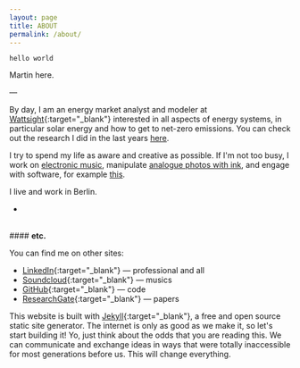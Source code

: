```yaml
---
layout: page
title: ABOUT
permalink: /about/
---
```


`hello world`

Martin here.


—

By day, I am an energy market analyst and modeler at [Wattsight](https://www.wattsight.com/){:target="_blank"} interested in all aspects of energy systems, in particular solar energy and how to get to net-zero emissions. You can check out the research I did in the last years [here](/research/).

I try to spend my life as aware and creative as possible. 
If I'm not too busy, I work on [electronic music](/music/), manipulate [analogue photos with ink](/scratch/), and engage with software, for example [this](/vision/). 

I live and work in Berlin.

-




<br>
#### <b>etc.</b>

You can find me on other sites:

* [LinkedIn](https://www.linkedin.com/in/martin-klein-){:target="_blank"} — professional and all
* [Soundcloud](https://soundcloud.com/0_k){:target="_blank"} — musics
* [GitHub](https://github.com/0-k){:target="_blank"} — code
* [ResearchGate](https://www.researchgate.net/profile/Martin_Klein14){:target="_blank"} — papers


This website is built with [Jekyll](https://jekyllrb.com/){:target="_blank"}, a free and open source static site generator. The internet is only as good as we make it, so let's start building it! Yo, just think about the odds that you are reading this. We can communicate and exchange ideas in ways that were totally inaccessible for most generations before us. This will change everything.
